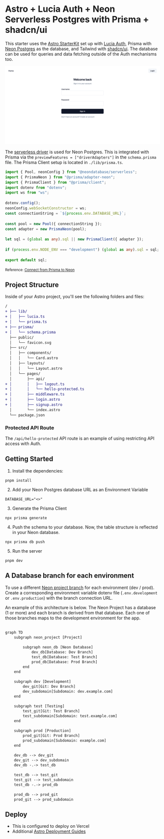 # Astro + Lucia Auth + Neon Serverless Postgres with Prisma + shadcn/ui

This starter uses the [Astro StarterKit](https://astro.build/) set up with [Lucia Auth](https://lucia-auth.com/), Prisma with [Neon Postgres](https://neon.tech) as the database, and Tailwind with [shadcn/ui](https://ui.shadcn.com/). The database can be used for queries and data fetching outside of the Auth mechanisms too.

![auth screenshot](auth-screenshot.png)

The [serverless driver](https://github.com/neondatabase/serverless) is used for Neon Postgres. This is integrated with Prisma via the `previewFeatures = ["driverAdapters"]` in the `schema.prisma` file. The Prisma Client setup is located in `./lib/prisma.ts`.

```ts
import { Pool, neonConfig } from "@neondatabase/serverless";
import { PrismaNeon } from "@prisma/adapter-neon";
import { PrismaClient } from "@prisma/client";
import dotenv from "dotenv";
import ws from "ws";

dotenv.config();
neonConfig.webSocketConstructor = ws;
const connectionString = `${process.env.DATABASE_URL}`;

const pool = new Pool({ connectionString });
const adapter = new PrismaNeon(pool);

let sql = (global as any).sql || new PrismaClient({ adapter });

if (process.env.NODE_ENV === "development") (global as any).sql = sql;

export default sql;
```

<small>Reference: [Connect from Prisma to Neon](https://neon.tech/docs/guides/prisma)</small>

## Project Structure

Inside of your Astro project, you'll see the following folders and files:

```diff
/
+ ├── lib/
+ │   ├── lucia.ts
+ │   └── prisma.ts
+ ├── prisma/
+ │   └── schema.prisma
  ├── public/
  │   └── favicon.svg
  ├── src/
  │   ├── components/
  │   │   └── Card.astro
  │   ├── layouts/
  │   │   └── Layout.astro
  │   └── pages/
  │       ├── api/
+ │       │   ├── logout.ts
+ │       │   └── hello-protected.ts
+ │       ├── middleware.ts
+ │       ├── login.astro
+ │       ├── signup.astro
  │       └── index.astro
  └── package.json
```

### Protected API Route

The `/api/hello-protected` API route is an example of using restricting API access with Auth.

## Getting Started

1. Install the dependencies:

```
pnpm install
```

2. Add your Neon Postgres database URL as an Environment Variable

```
DATABASE_URL="<>"
```

3. Generate the Prisma Client

```
npx prisma generate
```

4. Push the schema to your database. Now, the table structure is reflected in your Neon database.

```
npx prisma db push
```

5. Run the server

```
pnpm dev
```

## A Database branch for each environment

To use a different [Neon project branch](https://neon.tech/docs/introduction/branching) for each environment (dev / prod). Create a corresponding environment variable dotenv file (`.env.development` or `.env.production`) with the branch connection URL.

An example of this architecture is below. The Neon Project has a database (1 or more) and each branch is derived from that database. Each one of those branches maps to the development environment for the app.

```mermaid

graph TD
    subgraph neon_project [Project]

        subgraph neon_db [Neon Database]
            dev_db[Database: Dev Branch]
            test_db[Database: Test Branch]
            prod_db[Database: Prod Branch]
        end
    end

    subgraph dev [Development]
        dev_git[Git: Dev Branch]
        dev_subdomain[Subdomain: dev.example.com]
    end

    subgraph test [Testing]
        test_git[Git: Test Branch]
        test_subdomain[Subdomain: test.example.com]
    end

    subgraph prod [Production]
        prod_git[Git: Prod Branch]
        prod_subdomain[Subdomain: example.com]
    end

    dev_db --> dev_git
    dev_git --> dev_subdomain
    dev_db -.-> test_db

    test_db --> test_git
    test_git --> test_subdomain
    test_db -.-> prod_db

    prod_db --> prod_git
    prod_git --> prod_subdomain

```

## Deploy

- This is configured to deploy on Vercel
- Additional [Astro Deployment Guides](https://docs.astro.build/en/guides/deploy/)
